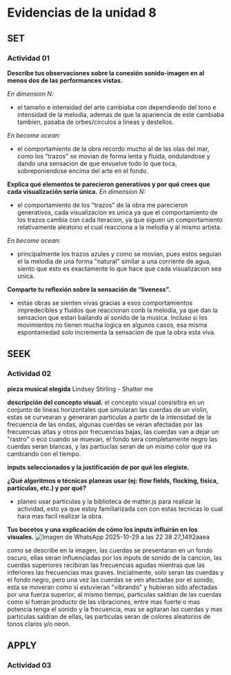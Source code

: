 # Evidencias de la unidad 8


## SET

### Actividad 01
**Describe tus observaciones sobre la conexión sonido-imagen en al menos dos de las performances vistas.**

*En dimension N:*
- el tamaño e intensidad del arte cambiaba con dependiendo del tono e intensidad de la melodia, ademas de que la apariencia de este cambiaba tambien, pasaba de orbes/circulos a lineas y destellos.

*En become ocean:*
- el comportamiento de la obra recordo mucho al de las olas del mar, como los "trazos" se movian de forma lenta y fluida, ondulandose y dando una sensacion de que envuelve todo lo que toca, sobreponiendose encima del arte en el fondo.


**Explica qué elementos te parecieron generativos y por qué crees que cada visualización sería única.**
*En dimension N:*
- el comportamiento de los "trazos" de la obra me parecieron generativos, cada visualizacion es unica ya que el comportamiento de los trazos cambia con cada iteracion, ya que siguen un comportamiento relativamente aleatorio el cual reacciona a la melodia y al mismo artista.

*En become ocean:*
- principalmente los trazos azules y como se movian, pues estos seguian el la melodia de una forma "natural" similar a una corriente de agua, siento que esto es exactamente lo que hace que cada visualizacion sea unica.

**Comparte tu reflexión sobre la sensación de “liveness”.**
- estas obras se sienten vivas gracias a esos comportamientos impredecibles y fluidos que reaccionan conb la melodia, ya que dan la sensacion que estan bailando al sonido de la musica. Incluso si los movimientos no tienen mucha logica en algunos casos, esa misma espontaniedad solo incrementa la sensacion de que la obra esta viva.


## SEEK

### Actividad 02

**pieza musical elegida**
Lindsey Stirling - Shatter me

**descripción del concepto visual.**
el concepto visual consisitira en un conjunto de lineas horizontales que simularan las cuerdas de un violin, estas se curvearan y generaran particulas a partir de la intensidad de la frecuencia de las ondas, algunas cuerdas se veran afectadas por las frecuencias altas y otros por frecuencias bajas, las cuerdas van a dejar un "rastro" o eco cuando se muevan, el fondo sera completamente negro las cuerdas seran blancas, y las partiuclas seran de un mismo color que ira cambiando con el tiempo.

**inputs seleccionados y la justificación de por qué los elegiste.**

**¿Qué algoritmos o técnicas planeas usar (ej: flow fields, flocking, física, partículas, etc.) y por qué?**
- planeo usar particulas y la biblioteca de matter.js para realizar la actividad, esto ya que estoy familiarizada con con estas tecnicas lo cual hara mas facil realizar la obra.

**Tus bocetos y una explicación de cómo los inputs influirán en los visuales.**
![Imagen de WhatsApp 2025-10-29 a las 22 38 27_1492aaea](https://github.com/user-attachments/assets/5a241c67-c41f-47df-a532-14be4531283e)

como se describe en la imagen, las cuerdas se presentaran en un fondo oscuro, ellas seran influenciadas por los inputs de sonido de la cancion, las cuerdas superiores recibiran las frecuencias agudas mientras que las inferiores las frecuencias mas graves. Inicialmente, solo seran las cuerdas y el fondo negro, pero una vez las cuerdas se ven afectadas por el sonido, esta se moveran como si estuvieran "vibrando" y hubieran sido afectadas por una fuerza superior, al mismo tiempo, particulas saldran de las cuerdas como si fueran producto de las vibraciones, entre mas fuerte o mas potencia tenga el sonido y la frecuencia, mas se agitaran las cuerdas y mas particulas saldran de ellas, las particulas seran de colores aleatorios de tonos claros y/o neon.


## APPLY

### Actividad 03






